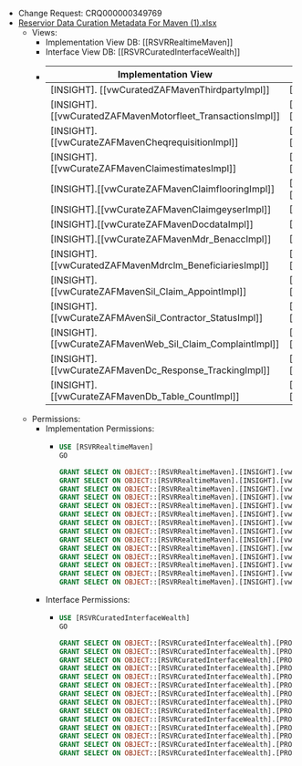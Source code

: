 - Change Request: CRQ000000349769
- [Reservior Data Curation Metadata For Maven (1).xlsx](../assets/Reservior_Data_Curation_Metadata_For_Maven_(1)_1675843720281_0.xlsx)
	- Views:
		- Implementation View DB: [[RSVRRealtimeMaven]]
		- Interface View DB: [[RSVRCuratedInterfaceWealth]]
		- |**Implementation View**|**Interface View**|
		  |--|--|
		  |[INSIGHT]. [[vwCuratedZAFMavenThirdpartyImpl]] |[PRODUCT]. [[vwCuratedZAFMavenThirdparty]] |
		  |[INSIGHT]. [[vwCuratedZAFMavenMotorfleet_TransactionsImpl]] |[PRODUCT]. [[vwCuratedZAFMavenMotorfleet_Transactions]] |
		  |[INSIGHT]. [[vwCurateZAFMavenCheqrequisitionImpl]] |[PRODUCT].[[vwCuratedZAFMavenCheqrequisition]]|
		  |[INSIGHT].[[vwCurateZAFMavenClaimestimatesImpl]]|[PRODUCT].[[vwCurateZAFMavenClaimestimates]]|
		  |[INSIGHT].[[vwCurateZAFMavenClaimflooringImpl]]|[PRODUCT].[[vwCurateZAFMavenClaimflooring]]|
		  |[INSIGHT].[[vwCurateZAFMavenClaimgeyserImpl]]|[PRODUCT].[[vwCurateZAFMavenClaimgeyser]]|
		  |[INSIGHT].[[vwCurateZAFMavenDocdataImpl]]|[PRODUCT].[[vwCurateZAFMavenDocdata]]|
		  |[INSIGHT].[[vwCurateZAFMavenMdr_BenaccImpl]]|[PRODUCT].[[vwCurateZAFMavenMdr_Benacc]]|
		  |[INSIGHT].[[vwCuratedZAFMavenMdrclm_BeneficiariesImpl]]|[PRODUCT].[[vwCuratedZAFMavenMdrclm_Beneficiaries]]|
		  |[INSIGHT].[[vwCurateZAFMavenSil_Claim_AppointImpl]]|[PRODUCT].[[vwCurateZAFMavenSil_Claim_Appoint]]|
		  |[INSIGHT].[[vwCurateZAFMAvenSil_Contractor_StatusImpl]]|[PRODUCT].[[vwCurateZAFMAvenSil_Contractor_Status]]|
		  |[INSIGHT].[[vwCurateZAFMavenWeb_Sil_Claim_ComplaintImpl]]|[PRODUCT].[[vwCurateZAFMavenWeb_Sil_Claim_Complaint]]|
		  |[INSIGHT].[[vwCurateZAFMavenDc_Response_TrackingImpl]]|[PRODUCT].[[vwCurateZAFMavenDc_Response_Tracking]]|
		  |[INSIGHT].[[vwCurateZAFMavenDb_Table_CountImpl]]|[PRODUCT].[[vwCurateZAFMavenDb_Table_Count]]|
	- Permissions:
		- Implementation Permissions:
			- ```sql
			  USE [RSVRRealtimeMaven]
			  GO
			  
			  GRANT SELECT ON OBJECT::[RSVRRealtimeMaven].[INSIGHT].[vwCuratedZAFMavenThirdpartyImpl] TO RSVR_P_CV_ZAF_MAVEN_PRODUCT_READ;
			  GRANT SELECT ON OBJECT::[RSVRRealtimeMaven].[INSIGHT].[vwCuratedZAFMavenMotorfleet_TransactionsImpl] TO RSVR_P_CV_ZAF_MAVEN_PRODUCT_READ;
			  GRANT SELECT ON OBJECT::[RSVRRealtimeMaven].[INSIGHT].[vwCurateZAFMavenCheqrequisitionImpl] TO RSVR_P_CV_ZAF_MAVEN_PRODUCT_READ;
			  GRANT SELECT ON OBJECT::[RSVRRealtimeMaven].[INSIGHT].[vwCurateZAFMavenClaimestimatesImpl] TO RSVR_P_CV_ZAF_MAVEN_PRODUCT_READ;
			  GRANT SELECT ON OBJECT::[RSVRRealtimeMaven].[INSIGHT].[vwCurateZAFMavenClaimflooringImpl] TO RSVR_P_CV_ZAF_MAVEN_PRODUCT_READ;
			  GRANT SELECT ON OBJECT::[RSVRRealtimeMaven].[INSIGHT].[vwCurateZAFMavenClaimgeyserImpl] TO RSVR_P_CV_ZAF_MAVEN_PRODUCT_READ;
			  GRANT SELECT ON OBJECT::[RSVRRealtimeMaven].[INSIGHT].[vwCurateZAFMavenDocdataImpl] TO RSVR_P_CV_ZAF_MAVEN_PRODUCT_READ;
			  GRANT SELECT ON OBJECT::[RSVRRealtimeMaven].[INSIGHT].[vwCurateZAFMavenMdr_BenaccImpl] TO RSVR_P_CV_ZAF_MAVEN_PRODUCT_READ;
			  GRANT SELECT ON OBJECT::[RSVRRealtimeMaven].[INSIGHT].[vwCuratedZAFMavenMdrclm_BeneficiariesImpl] TO RSVR_P_CV_ZAF_MAVEN_PRODUCT_READ;
			  GRANT SELECT ON OBJECT::[RSVRRealtimeMaven].[INSIGHT].[vwCurateZAFMavenSil_Claim_AppointImpl] TO RSVR_P_CV_ZAF_MAVEN_PRODUCT_READ;
			  GRANT SELECT ON OBJECT::[RSVRRealtimeMaven].[INSIGHT].[vwCurateZAFMAvenSil_Contractor_StatusImpl] TO RSVR_P_CV_ZAF_MAVEN_PRODUCT_READ;
			  GRANT SELECT ON OBJECT::[RSVRRealtimeMaven].[INSIGHT].[vwCurateZAFMavenWeb_Sil_Claim_ComplaintImpl] TO RSVR_P_CV_ZAF_MAVEN_PRODUCT_READ;
			  GRANT SELECT ON OBJECT::[RSVRRealtimeMaven].[INSIGHT].[vwCurateZAFMavenDc_Response_TrackingImpl] TO RSVR_P_CV_ZAF_MAVEN_PRODUCT_READ;
			  GRANT SELECT ON OBJECT::[RSVRRealtimeMaven].[INSIGHT].[vwCurateZAFMavenDb_Table_CountImpl] TO RSVR_P_CV_ZAF_MAVEN_PRODUCT_READ;
			  ```
		- Interface Permissions:
			- ```sql
			  USE [RSVRCuratedInterfaceWealth]
			  GO
			  
			  GRANT SELECT ON OBJECT::[RSVRCuratedInterfaceWealth].[PRODUCT].[vwCuratedZAFMavenThirdparty] TO RSVR_P_CV_ZAF_MAVEN_PRODUCT_READ;
			  GRANT SELECT ON OBJECT::[RSVRCuratedInterfaceWealth].[PRODUCT].[vwCuratedZAFMavenMotorfleet_Transactions] TO RSVR_P_CV_ZAF_MAVEN_PRODUCT_READ;
			  GRANT SELECT ON OBJECT::[RSVRCuratedInterfaceWealth].[PRODUCT].[vwCuratedZAFMavenCheqrequisition] TO RSVR_P_CV_ZAF_MAVEN_PRODUCT_READ;
			  GRANT SELECT ON OBJECT::[RSVRCuratedInterfaceWealth].[PRODUCT].[vwCurateZAFMavenClaimestimates] TO RSVR_P_CV_ZAF_MAVEN_PRODUCT_READ;
			  GRANT SELECT ON OBJECT::[RSVRCuratedInterfaceWealth].[PRODUCT].[vwCurateZAFMavenClaimflooring] TO RSVR_P_CV_ZAF_MAVEN_PRODUCT_READ;
			  GRANT SELECT ON OBJECT::[RSVRCuratedInterfaceWealth].[PRODUCT].[vwCurateZAFMavenClaimgeyser] TO RSVR_P_CV_ZAF_MAVEN_PRODUCT_READ;
			  GRANT SELECT ON OBJECT::[RSVRCuratedInterfaceWealth].[PRODUCT].[vwCurateZAFMavenDocdata] TO RSVR_P_CV_ZAF_MAVEN_PRODUCT_READ;
			  GRANT SELECT ON OBJECT::[RSVRCuratedInterfaceWealth].[PRODUCT].[vwCurateZAFMavenMdr_Benacc] TO RSVR_P_CV_ZAF_MAVEN_PRODUCT_READ;
			  GRANT SELECT ON OBJECT::[RSVRCuratedInterfaceWealth].[PRODUCT].[vwCuratedZAFMavenMdrclm_Beneficiaries] TO RSVR_P_CV_ZAF_MAVEN_PRODUCT_READ;
			  GRANT SELECT ON OBJECT::[RSVRCuratedInterfaceWealth].[PRODUCT].[vwCurateZAFMavenSil_Claim_Appoint] TO RSVR_P_CV_ZAF_MAVEN_PRODUCT_READ;
			  GRANT SELECT ON OBJECT::[RSVRCuratedInterfaceWealth].[PRODUCT].[vwCurateZAFMAvenSil_Contractor_Status] TO RSVR_P_CV_ZAF_MAVEN_PRODUCT_READ;
			  GRANT SELECT ON OBJECT::[RSVRCuratedInterfaceWealth].[PRODUCT].[vwCurateZAFMavenWeb_Sil_Claim_Complaint] TO RSVR_P_CV_ZAF_MAVEN_PRODUCT_READ;
			  GRANT SELECT ON OBJECT::[RSVRCuratedInterfaceWealth].[PRODUCT].[vwCurateZAFMavenDc_Response_Tracking] TO RSVR_P_CV_ZAF_MAVEN_PRODUCT_READ;
			  GRANT SELECT ON OBJECT::[RSVRCuratedInterfaceWealth].[PRODUCT].[vwCurateZAFMavenDb_Table_Count] TO RSVR_P_CV_ZAF_MAVEN_PRODUCT_READ;
			  ```